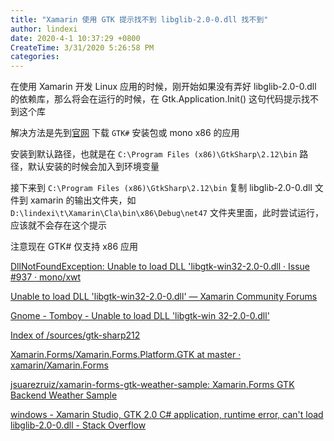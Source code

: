 ```yaml
---
title: "Xamarin 使用 GTK 提示找不到 libglib-2.0-0.dll 找不到"
author: lindexi
date: 2020-4-1 10:37:29 +0800
CreateTime: 3/31/2020 5:26:58 PM
categories: 
---
```


在使用 Xamarin 开发 Linux 应用的时候，刚开始如果没有弄好 libglib-2.0-0.dll 的依赖库，那么将会在运行的时候，在 Gtk.Application.Init() 这句代码提示找不到这个库

<!--more-->


<!-- CreateTime:3/31/2020 5:26:58 PM -->

<!-- 发布 -->

解决方法是先到[官网](https://www.monodevelop.com/download/#fndtn-download-win) 下载 `GTK#` 安装包或 mono x86 的应用

安装到默认路径，也就是在 `C:\Program Files (x86)\GtkSharp\2.12\bin` 路径，默认安装的时候会加入到环境变量

接下来到 `C:\Program Files (x86)\GtkSharp\2.12\bin` 复制 libglib-2.0-0.dll 文件到 xamarin 的输出文件夹，如 `D:\lindexi\t\Xamarin\Cla\bin\x86\Debug\net47` 文件夹里面，此时尝试运行，应该就不会存在这个提示

注意现在 GTK# 仅支持 x86 应用

[DllNotFoundException: Unable to load DLL 'libgtk-win32-2.0-0.dll · Issue #937 · mono/xwt](https://github.com/mono/xwt/issues/937 )

[Unable to load DLL 'libgtk-win32-2.0-0.dll' — Xamarin Community Forums](https://forums.xamarin.com/discussion/15568/unable-to-load-dll-libgtk-win32-2-0-0-dll )

[Gnome - Tomboy - Unable to load DLL 'libgtk-win 32-2.0-0.dll'](http://gnome-tomboy.1788872.n4.nabble.com/Unable-to-load-DLL-libgtk-win-32-2-0-0-dll-td4654493.html )

[Index of /sources/gtk-sharp212](https://download.mono-project.com/sources/gtk-sharp212/ )

[Xamarin.Forms/Xamarin.Forms.Platform.GTK at master · xamarin/Xamarin.Forms](https://github.com/xamarin/Xamarin.Forms/tree/master/Xamarin.Forms.Platform.GTK )

[jsuarezruiz/xamarin-forms-gtk-weather-sample: Xamarin.Forms GTK Backend Weather Sample](https://github.com/jsuarezruiz/xamarin-forms-gtk-weather-sample )

[windows - Xamarin Studio, GTK 2.0 C# application, runtime error, can't load libglib-2.0-0.dll - Stack Overflow](https://stackoverflow.com/questions/34279001/xamarin-studio-gtk-2-0-c-sharp-application-runtime-error-cant-load-libglib-2 )

